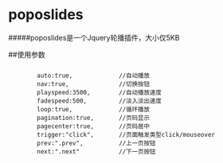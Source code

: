 # poposlides
#####poposlides是一个Jquery轮播插件，大小仅5KB

##使用参数
#####
            auto:true,             //自动播放
            nav:true,              //切换按钮
            playspeed:3500,        //自动播放速度
            fadespeed:500,         //淡入淡出速度
            loop:true,             //循环播放
            pagination:true,       //页码显示
            pagecenter:true,       //页码居中
            trigger:"click",       //页面触发类型click/mouseover
            prev:".prev",          //上一页按钮
            next:".next"           //下一页按钮

